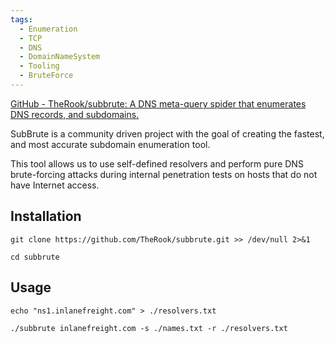 ```yaml
---
tags:
  - Enumeration
  - TCP
  - DNS
  - DomainNameSystem
  - Tooling
  - BruteForce
---
```


[GitHub - TheRook/subbrute: A DNS meta-query spider that enumerates DNS records, and subdomains.](https://github.com/TheRook/subbrute)

SubBrute is a community driven project with the goal of creating the fastest, and most accurate subdomain enumeration tool.

This tool allows us to use self-defined resolvers and perform pure DNS brute-forcing attacks during internal penetration tests on hosts that do not have Internet access.

## Installation

```shell-session
git clone https://github.com/TheRook/subbrute.git >> /dev/null 2>&1
```

```shell-session
cd subbrute
```

## Usage 

```shell-session
echo "ns1.inlanefreight.com" > ./resolvers.txt
```

```shell-session
./subbrute inlanefreight.com -s ./names.txt -r ./resolvers.txt
```